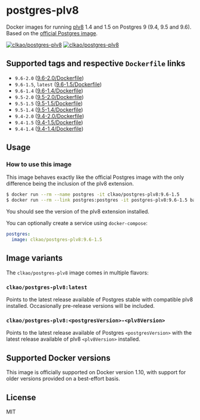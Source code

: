 # postgres-plv8

Docker images for running [plv8](https://github.com/plv8/plv8) 1.4 and 1.5 on Postgres 9 (9.4, 9.5 and 9.6). Based on the [official Postgres image](http://registry.hub.docker.com/_/postgres/).

[![clkao/postgres-plv8][docker-pulls-image]][docker-hub-url] [![clkao/postgres-plv8][docker-stars-image]][docker-hub-url]

## Supported tags and respective `Dockerfile` links
- `9.6-2.0` ([9.6-2.0/Dockerfile](https://github.com/clkao/docker-postgres-plv8/blob/master/9.6-2.0/Dockerfile))
- `9.6-1.5`, `latest` ([9.6-1.5/Dockerfile](https://github.com/clkao/docker-postgres-plv8/blob/master/9.6-1.5/Dockerfile))
- `9.6-1.4` ([9.6-1.4/Dockerfile](https://github.com/clkao/docker-postgres-plv8/blob/master/9.6-1.4/Dockerfile))
- `9.5-2.0` ([9.5-2.0/Dockerfile](https://github.com/clkao/docker-postgres-plv8/blob/master/9.5-2.0/Dockerfile))
- `9.5-1.5` ([9.5-1.5/Dockerfile](https://github.com/clkao/docker-postgres-plv8/blob/master/9.5-1.5/Dockerfile))
- `9.5-1.4` ([9.5-1.4/Dockerfile](https://github.com/clkao/docker-postgres-plv8/blob/master/9.5-1.4/Dockerfile))
- `9.4-2.0` ([9.4-2.0/Dockerfile](https://github.com/clkao/docker-postgres-plv8/blob/master/9.4-2.0/Dockerfile))
- `9.4-1.5` ([9.4-1.5/Dockerfile](https://github.com/clkao/docker-postgres-plv8/blob/master/9.4-1.5/Dockerfile))
- `9.4-1.4` ([9.4-1.4/Dockerfile](https://github.com/clkao/docker-postgres-plv8/blob/master/9.4-1.4/Dockerfile))

## Usage

### How to use this image

This image behaves exactly like the official Postgres image with the only difference being the inclusion of the plv8 extension.

```sh
$ docker run --rm --name postgres -it clkao/postgres-plv8:9.6-1.5
$ docker run --rm --link postgres:postgres -it postgres-plv8:9.6-1.5 bash -c 'psql -U postgres -h $POSTGRES_PORT_5432_TCP_ADDR -t -c "CREATE EXTENSION plv8; SELECT extversion FROM pg_extension WHERE extname = ''plv8'';"'
```

You should see the version of the plv8 extension installed.

You can optionally create a service using `docker-compose`:

```yml
postgres:
  image: clkao/postgres-plv8:9.6-1.5
```

## Image variants

The `clkao/postgres-plv8` image comes in multiple flavors:

### `clkao/postgres-plv8:latest`

Points to the latest release available of Postgres stable with compatible plv8 installed. Occasionally pre-release versions will be included.

### `clkao/postgres-plv8:<postgresVersion>-<plv8Version>`

Points to the latest release available of Postgres `<postgresVersion>` with the latest release available of plv8 `<plv8Version>` installed.

## Supported Docker versions

This image is officially supported on Docker version 1.10, with support for older versions provided on a best-effort basis.

## License

MIT

[docker-hub-url]: https://hub.docker.com/r/clkao/postgres-plv8/
[docker-pulls-image]: https://img.shields.io/docker/pulls/clkao/postgres-plv8.svg?style=flat-square
[docker-stars-image]: https://img.shields.io/docker/stars/clkao/postgres-plv8.svg?style=flat-square
